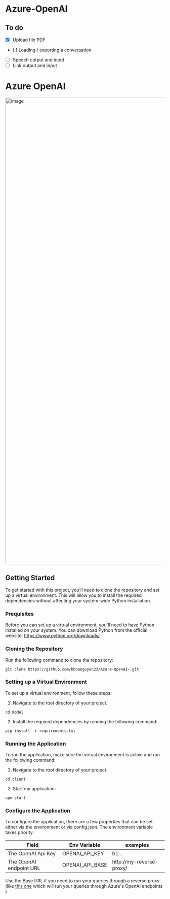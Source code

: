 # Azure-OpenAI

## To do
- [x] Upload file PDF
- [ ] Loading / exporting a conversation
- [ ] Speech output and input
- [ ] Link output and input
 
# Azure OpenAI

<img width="1470" alt="image" src="https://user-images.githubusercontent.com/98614666/232768610-fdeada85-3d21-4cf9-915e-a0ec9f3b7a9f.png">


## Getting Started
To get started with this project, you'll need to clone the repository and set up a virtual environment. This will allow you to install the required dependencies without affecting your system-wide Python installation.

### Prequisites
Before you can set up a virtual environment, you'll need to have Python installed on your system. You can download Python from the official website: https://www.python.org/downloads/

### Cloning the Repository
Run the following command to clone the repository:
```
git clone https://github.com/khoanguyen23/Azure-OpenAI-.git
```

### Setting up a Virtual Environment
To set up a virtual environment, follow these steps:

1. Navigate to the root directory of your project.
```
cd model
```
2. Install the required dependencies by running the following command:
```
pip install -r requirements.txt
```

### Running the Application
To run the application, make sure the virtual environment is active and run the following command:

1. Navigate to the root directory of your project.
```
cd client
```
2. Start my application:
```
npm start
```

### Configure the Application
To configure the application, there are a few properties that can be set either via the environment or via config.json.  The environment variable takes priority.

| Field                   | Env Variable    | examples                                           |
|-------------------------|-----------------|----------------------------------------------------|
| The OpenAI Api Key      | OPENAI_API_KEY  | b1...                                             
| The OpenAI endpoint URL | OPENAI_API_BASE | http://my-reverse-proxy/ 

Use the Base URL if you need to run your queries through a reverse proxy (like [this one](https://github.com/stulzq/azure-openai-proxy) which will run your queries through Azure's OpenAI endpoints )